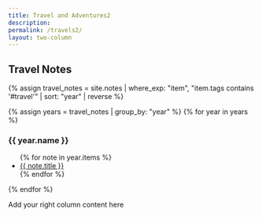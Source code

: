 ```yaml
---
title: Travel and Adventures2
description: 
permalink: /travels2/
layout: two-column
---
```


<div class="left-column">
  <h2>Travel Notes</h2>
  {% assign travel_notes = site.notes | where_exp: "item", "item.tags contains '#travel'" | sort: "year" | reverse %}

  {% assign years = travel_notes | group_by: "year" %}
  {% for year in years %}
    <h3>{{ year.name }}</h3>
    <ul>
      {% for note in year.items %}
        <li>
          <a class="internal-link" href="{{ site.baseurl }}{{ note.url }}">{{ note.title }}</a>
        </li>
      {% endfor %}
    </ul>
  {% endfor %}
</div>

<div class="right-column">
  Add your right column content here
</div>